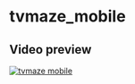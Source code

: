 # tvmaze_mobile

## Video preview

[![tvmaze mobile](https://youtube-md.vercel.app/8O06I2fqBH0/640/360)](https://www.youtube.com/watch?v=8O06I2fqBH0)
